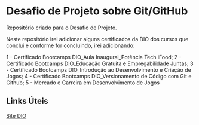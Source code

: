 # Desafio de Projeto sobre Git/GitHub
Repositório criado para o Desafio de Projeto.

Neste repositório irei adicionar alguns certificados da DIO dos cursos que conclui e conforme for concluindo, irei adicionando:

1 - Certificado Bootcamps DIO_Aula Inaugural_Potência Tech iFood;
2 - Certificado Bootcamps DIO_Educação Gratuita e Empregabilidade Juntas;
3 - Certificado Bootcamps DIO_Introdução ao Desenvolvimento e Criação de Jogos;
4 - Certificado Bootcamps DIO_Versionamento de Código com Git e Github;
5 - Mercado e Carreira em Desenvolvimento de Jogos


## Links Úteis
[Site DIO](https://web.dio.me/home)
